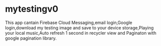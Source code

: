 # mytestingv0
This app cantain Firebase Cloud Messaging,email login,Google login,download my testing image and save to your device storage,Playing your local music,Auto refresh 1 second in recycler view and Paginaton with google pagination library.
